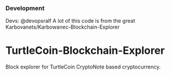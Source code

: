 ### Development
Devs: @devopsralf
A lot of this code is from the great Karbovanets/Karbowanec-Blockchain-Explorer
# TurtleCoin-Blockchain-Explorer
Block explorer for TurtleCoin CryptoNote based cryptocurrency.
